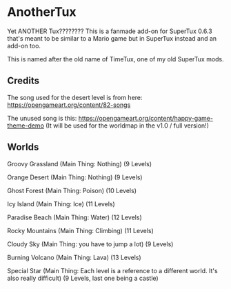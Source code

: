 # AnotherTux
Yet ANOTHER Tux???????? This is a fanmade add-on for SuperTux 0.6.3 that's meant to be similar to a Mario game but in SuperTux instead and an add-on too.

This is named after the old name of TimeTux, one of my old SuperTux mods.

## Credits
The song used for the desert level is from here: https://opengameart.org/content/82-songs

The unused song is this: https://opengameart.org/content/happy-game-theme-demo (It will be used for the worldmap in the v1.0 / full version!)

## Worlds
Groovy Grassland (Main Thing: Nothing) (9 Levels)

Orange Desert (Main Thing: Nothing) (9 Levels)

Ghost Forest (Main Thing: Poison) (10 Levels)

Icy Island (Main Thing: Ice) (11 Levels)

Paradise Beach (Main Thing: Water) (12 Levels)

Rocky Mountains (Main Thing: Climbing) (11 Levels)

Cloudy Sky (Main Thing: you have to jump a lot) (9 Levels)

Burning Volcano (Main Thing: Lava) (13 Levels)

Special Star (Main Thing: Each level is a reference to a different world. It's also really difficult) (9 Levels, last one being a castle)
